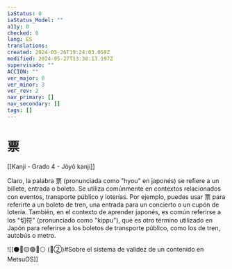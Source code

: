 ```yaml
---
iaStatus: 0
iaStatus_Model: ""
a11y: 0
checked: 0
lang: ES
translations: 
created: 2024-05-26T19:24:03.059Z
modified: 2024-05-27T13:38:13.197Z
supervisado: ""
ACCION: ""
ver_major: 0
ver_minor: 3
ver_rev: 2
nav_primary: []
nav_secondary: []
tags: []
---
```

# 票

[[Kanji - Grado 4 - Jôyô kanji]]

Claro, la palabra 票 (pronunciada como "hyou" en japonés) se refiere a un billete, entrada o boleto. Se utiliza comúnmente en contextos relacionados con eventos, transporte público y loterías. Por ejemplo, puedes usar 票 para referirte a un boleto de tren, una entrada para un concierto o un cupón de lotería. También, en el contexto de aprender japonés, es común referirse a los "切符" (pronunciado como "kippu"), que es otro término utilizado en Japón para referirse a los boletos de transporte público, como los de tren, autobús o metro.


![[⚫🔴🟡🟢🔵⚪ (🔴②)#Sobre el sistema de validez de un contenido en MetsuOS]]